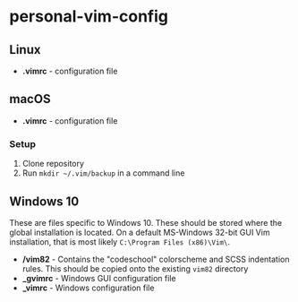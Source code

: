 # personal-vim-config

## Linux

* **.vimrc** - configuration file

## macOS

* **.vimrc** - configuration file

### Setup 

1. Clone repository
2. Run `mkdir ~/.vim/backup` in a command line

## Windows 10

These are files specific to Windows 10. These should be stored where the global installation is located. On a default MS-Windows 32-bit GUI Vim installation, that is most likely `C:\Program Files (x86)\Vim\`.

* **/vim82** - Contains the "codeschool" colorscheme and SCSS indentation rules. This should be copied onto the existing `vim82` directory
* **_gvimrc** - Windows GUI configuration file
* **_vimrc** - Windows configuration file

